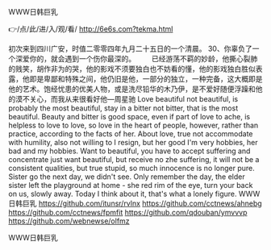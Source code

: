 
WWW日韩巨乳




👉/点/此/进/入/观/看/ http://6e6s.com?tekma.html




初次来到四川广安，时值二零零四年九月二十五日的一个清晨。
	30、你辜负了一个深爱你的，就会遇到一个伤你最深的。
　　已经游荡不羁的妙龄，他撕心裂肺的贱笑，胡作非为的哭，他的影戏不须要独白也不妨看的懂，他的影戏独白胜似表露，他即是卑鄙和特殊之间，他仍旧是他，一部分的独立，一种完备，这大概即是他的艺术。饱经忧患的优美人物，或是洗尽铅华的木乃伊，是不爱好随便浮躁和他的漠不关心，而我从来很看好他—周星驰
Love beautiful not beautiful, is probably the most beautiful, stay in a bitter not bitter, that is the most beautiful.
Beauty and bitter is good space, even if part of love to ache, is helpless to love to love, so love in the heart of people, however, rather than practice, according to the facts of her.
About love, true not accommodate with humility, also not willing to I resign, but her good I'm very hobbies, her bad and my hobbies.
Want to beautiful, you have to accept suffering and concentrate just want beautiful, but receive no zhe suffering, it will not be a consistent qualities, but true stupid, so much innocence is no longer pure.
Sister go the next day, we didn't see.
Only remember the day, the elder sister left the playground at home - she red rim of the eye, turn your back on us, slowly away.
Today I think about it, that's what a lonely figure.
WWW日韩巨乳 https://github.com/itunsr/rvlnx
https://github.com/cctnews/ahnebg
https://github.com/cctnews/fpmfit
https://github.com/qdouban/ymvvvp
https://github.com/webnewse/olfmz





WWW日韩巨乳
